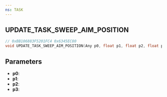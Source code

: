 ```yaml
---
ns: TASK
---
```

## UPDATE_TASK_SWEEP_AIM_POSITION

```c
// 0xBB106883F5201FC4 0x6345EC80
void UPDATE_TASK_SWEEP_AIM_POSITION(Any p0, float p1, float p2, float p3);
```


## Parameters
* **p0**: 
* **p1**: 
* **p2**: 
* **p3**: 

